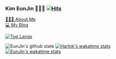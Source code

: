 <!-- ![](./eunjin0212_readme.png) -->

### Kim EunJin 👩‍💻👩 [![Hits](https://hits.seeyoufarm.com/api/count/incr/badge.svg?url=https%3A%2F%2Fgithub.com%2Fgjbae1212%2Fhit-counter&count_bg=%233B3862&title_bg=%23D93A7C&icon=visualstudiocode.svg&icon_color=%23FFFFFF&title=Visit&edge_flat=false)](https://hits.seeyoufarm.com)

[🙋🏻‍♀️ About Me](https://eunjinportfolio.netlify.app/)<br/>
[💻 My Blog](https://eunjin0212.github.io/)

[![Top Langs](https://github-readme-stats.vercel.app/api/top-langs/?username=eunjin0212&layout=compact&theme=radical)](https://github.com/anuraghazra/github-readme-stats)

![EunJin's github state](https://github-readme-stats.vercel.app/api?username=eunjin0212&show_icons=true&theme=radical)
[![Harlok's wakatime stats](https://github-readme-stats.vercel.app/api/wakatime?username=eunjin0212)](https://github.com/anuraghazra/github-readme-stats)
[![EunJin's wakatime stats](https://github-readme-stats.vercel.app/api/wakatime?username=kimeunjin)](https://github.com/anuraghazra/github-readme-stats)
